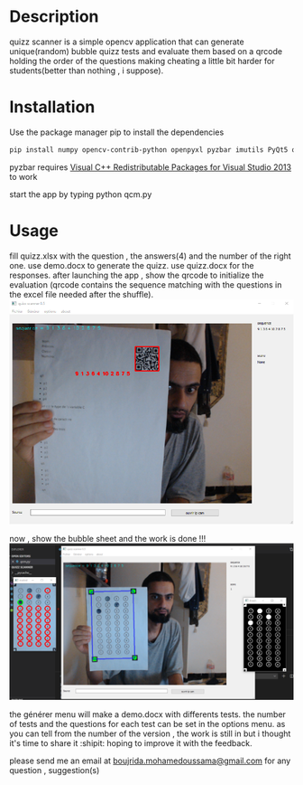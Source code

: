 # Description
quizz scanner is a simple opencv application that can generate unique(random) bubble quizz tests and evaluate them based on a qrcode holding the order of the questions making cheating a little bit harder for students(better than nothing , i suppose).

# Installation
Use the package manager pip to install the dependencies

```bash
pip install numpy opencv-contrib-python openpyxl pyzbar imutils PyQt5 qimage2ndarray python-docx pyqrcode
```

pyzbar requires  [Visual C++ Redistributable Packages for Visual Studio 2013](https://www.microsoft.com/en-US/download/details.aspx?id=40784) to work

start the app by typing python qcm.py

# Usage
fill quizz.xlsx with the question , the answers(4) and the number of the right one.
use demo.docx to generate the quizz.
use quizz.docx for the responses.
after launching the app , show the qrcode to initialize the evaluation (qrcode contains the sequence matching with the questions in the excel file needed after the shuffle).
![phase 1 order detection](qrcode.png)

now , show the bubble sheet and the work is done !!!
![phase 2 evaluation](eval.png)

the générer menu will make a demo.docx with differents tests.
the number of tests and the questions for each test can be set in the options menu.
as you can tell from the number of the version , the work is still in but i thought it's time to share it :shipit: hoping to improve it with the feedback.

please send me an email at boujrida.mohamedoussama@gmail.com for any question , suggestion(s)



